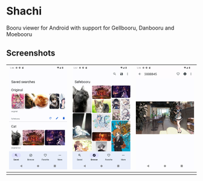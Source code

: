 # Shachi

Booru viewer for Android with support for Gellbooru, Danbooru and Moebooru

## Screenshots

| ![Home](.github/screenshots/saved.webp) | ![Browse](.github/screenshots/browse.webp) | ![Post](.github/screenshots/post.webp) |
| ------------------------------------- | ----------------------------------------- | ------------------------------------- |
|                                       |                                           |                                       |